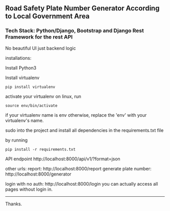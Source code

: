 ## Road Safety Plate Number Generator According to Local Government Area

### Tech Stack: Python/Django, Bootstrap and Django Rest Framework for the rest API

<p> No beautiful UI just  backend logic</p>

installations:

Install Python3

Install virtualenv

`pip install virtualenv`

activate your virtualenv on linux, run

```
source env/bin/activate

```

if your virtualenv name is env
otherwise, replace the 'env' with your virtualenv's name.

sudo into the project and install all dependencies in the requirements.txt file

by running

```
pip install -r requirements.txt

```

API endpoint
http://localhost:8000/api/v1/?format=json

other urls:
report: http://localhost:8000/report
generate plate number: http://localhost:8000/generator

login with no auth: http://localhost:8000/login
you can actually access all pages without login in.

---

Thanks.
